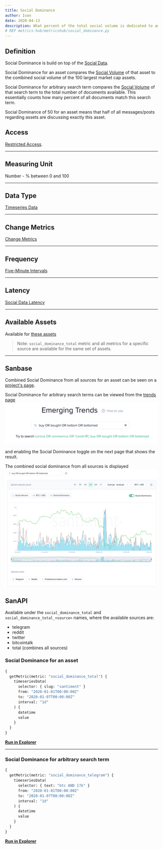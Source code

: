 ```yaml
---
title: Social Dominance
author: Ivan
date: 2020-04-13
description: What percent of the total social volume is dedicated to an asset or a search term
# REF metrics-hub/metricshub/social_dominance.py
---
```


## Definition

Social Dominance is build on top of the [Social Data](/metrics/details/social-data).

Social Dominance for an asset compares the [Social
Volume](/metrics/social-volume) of that asset to the combined social volume of the
100 largest market cap assets.

Social Dominance for arbitrary search term compares the [Social
Volume](/metrics/social-volume) of that search term to the total number of
documents available. This essentially counts how many percent of all documents
match this search term.

Social Dominance of 50 for an asset means that half of all messages/posts regarding
assets are discussing exactly this asset.

## Access

[Restricted Access](/metrics/details/access#restricted-access).

---

## Measuring Unit

Number - % between 0 and 100

---

## Data Type

[Timeseries Data](/metrics/details/data-type#timeseries-data)

---

## Change Metrics

[Change Metrics](/metrics/details/change_metrics)

---

## Frequency

[Five-Minute Intervals](/metrics/details/frequency#five-minute-frequency)

---

## Latency

[Social Data Latency](/metrics/details/latency#social-data-latency)

---

## Available Assets

Available for [these
assets](<https://api.santiment.net/graphiql?variables=&query=%7B%0A%20%20getMetric(metric%3A%20%22social_dominance_total%22)%20%7B%0A%20%20%20%20metadata%20%7B%0A%20%20%20%20%20%20availableSlugs%0A%20%20%20%20%7D%0A%20%20%7D%0A%7D%0A>)

> Note: `social_dominance_total` metric and all metrics for a specific source are
> available for the same set of assets.

---

## Sanbase

Combined Social Dominance from all sources for an asset can be seen on a
[project's page](https://app.santiment.net/projects/santiment?from=2019-10-12T21%3A00%3A00.000Z&interval=12h&isAnomalyActive=false&isCartesianGridActive=false&isICOPriceActive=true&isLogScale=false&isMultiChartsActive=false&metrics=price_usd,social_dominance_total&projectId=101605&slug=santiment&ticker=SAN&timeRange=6m&title=Santiment%20%28SAN%29&to=2020-04-13T21%3A00%3A00.000Z).

Social Dominance for arbitrary search terms can be viewed from the [trends
page](https://app.santiment.net/labs/trends) ![trends page](trends-page.png)

and enabling the Social Dominance toggle on the next page that shows the result.

The combined social dominance from all sources is displayed
![social dominance search term](social-dominance-search-term.png)

## SanAPI

Available under the `social_dominance_total` and `social_dominance_total_<source>`
names, where the available sources are:

- telegram
- reddit
- twitter
- bitcointalk
- total (combines all sources)

### Social Dominance for an asset

```graphql
{
  getMetric(metric: "social_dominance_total") {
    timeseriesData(
      selector: { slug: "santiment" }
      from: "2020-01-01T00:00:00Z"
      to: "2020-01-07T00:00:00Z"
      interval: "1d"
    ) {
      datetime
      value
    }
  }
}
```

**[Run in
Explorer](<https://api.santiment.net/graphiql?query=%7B%0A%20%20getMetric(metric%3A%20%22social_dominance_total%22)%20%7B%0A%20%20%20%20timeseriesData(%0A%20%20%20%20%20%20selector%3A%20%7B%20slug%3A%20%22santiment%22%20%7D%0A%20%20%20%20%20%20from%3A%20%222020-01-01T00%3A00%3A00Z%22%0A%20%20%20%20%20%20to%3A%20%222020-01-07T00%3A00%3A00Z%22%0A%20%20%20%20%20%20interval%3A%20%221d%22%0A%20%20%20%20)%20%7B%0A%20%20%20%20%20%20datetime%0A%20%20%20%20%20%20value%0A%20%20%20%20%7D%0A%20%20%7D%0A%7D>)**

---

### Social Dominance for arbitrary search term

```graphql
{
  getMetric(metric: "social_dominance_telegram") {
    timeseriesData(
      selector: { text: "btc AND 1?k" }
      from: "2020-01-01T00:00:00Z"
      to: "2020-01-07T00:00:00Z"
      interval: "1d"
    ) {
      datetime
      value
    }
  }
}
```

**[Run in
Explorer](<https://api.santiment.net/graphiql?query=%7B%0A%20%20getMetric(metric%3A%20%22social_dominance_total%22)%20%7B%0A%20%20%20%20timeseriesData(%0A%20%20%20%20%20%20selector%3A%20%7B%20text%3A%20%22btc%20AND%201%3Fk%22%20%7D%0A%20%20%20%20%20%20from%3A%20%222020-01-01T00%3A00%3A00Z%22%0A%20%20%20%20%20%20to%3A%20%222020-01-07T00%3A00%3A00Z%22%0A%20%20%20%20%20%20interval%3A%20%221d%22%0A%20%20%20%20)%20%7B%0A%20%20%20%20%20%20datetime%0A%20%20%20%20%20%20value%0A%20%20%20%20%7D%0A%20%20%7D%0A%7D>)**
